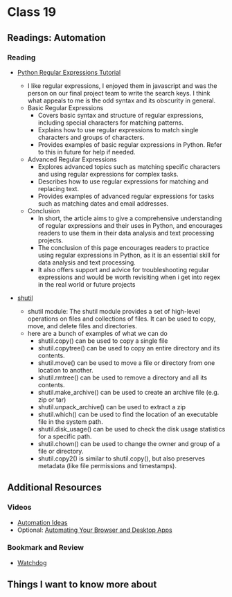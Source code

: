 # Class 19

## Readings: Automation

### Reading

- [Python Regular Expressions Tutorial](https://www.datacamp.com/community/tutorials/python-regular-expression-tutorial)
  - I like regular expressions, I enjoyed them in javascript and was the person on our final project team to write the search keys. I think what appeals to me is the odd syntax and its obscurity in general.
  - Basic Regular Expressions
    - Covers basic syntax and structure of regular expressions, including special characters for matching patterns.
    - Explains how to use regular expressions to match single characters and groups of characters.
    - Provides examples of basic regular expressions in Python. Refer to this in future for help if needed.
  - Advanced Regular Expressions
    - Explores advanced topics such as matching specific characters and using regular expressions for complex tasks.
    - Describes how to use regular expressions for matching and replacing text.
    - Provides examples of advanced regular expressions for tasks such as matching dates and email addresses.
  - Conclusion
    - In short, the article aims to give a comprehensive understanding of regular expressions and their uses in Python, and encourages readers to use them in their data analysis and text processing projects.
    - The conclusion of this page encourages readers to practice using regular expressions in Python, as it is an essential skill for data analysis and text processing.
    - It also offers support and advice for troubleshooting regular expressions and would be worth revisiting when i get into regex in the real world or future projects

- [shutil](https://pymotw.com/3/shutil/)
  - shutil module: The shutil module provides a set of high-level operations on files and collections of files. It can be used to copy, move, and delete files and directories.
  - here are a bunch of examples of what we can do
    - shutil.copy() can be used to copy a single file
    - shutil.copytree() can be used to copy an entire directory and its contents.
    - shutil.move() can be used to move a file or directory from one location to another.
    - shutil.rmtree() can be used to remove a directory and all its contents.
    - shutil.make_archive() can be used to create an archive file (e.g. zip or tar)
    - shutil.unpack_archive() can be used to extract a zip
    - shutil.which() can be used to find the location of an executable file in the system path.
    - shutil.disk_usage() can be used to check the disk usage statistics for a specific path.
    - shutil.chown() can be used to change the owner and group of a file or directory.
    - shutil.copy2() is similar to shutil.copy(), but also preserves metadata (like file permissions and timestamps).

## Additional Resources

### Videos

- [Automation Ideas](https://www.youtube.com/watch?v=qbW6FRbaSl0&t=69s)
- Optional: [Automating Your Browser and Desktop Apps](https://www.youtube.com/watch?v=dZLyfbSQPXI)

### Bookmark and Review

- [Watchdog](https://pythonhosted.org/watchdog/)

## Things I want to know more about
